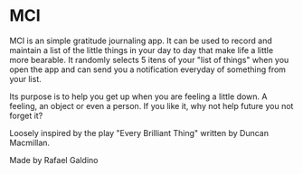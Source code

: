 # MCI

MCI is an simple gratitude journaling app.
It can be used to record and maintain a list of the little things in your day to day that make life a little more bearable.
It randomly selects 5 itens of your "list of things" when you open the app and can send you a notification everyday of something from your list.


Its purpose is to help you get up when you are feeling a little down.
A feeling, an object or even a person. If you like it, why not help future you not forget it?

Loosely inspired by the play "Every Brilliant Thing" written by Duncan Macmillan.

Made by Rafael Galdino
